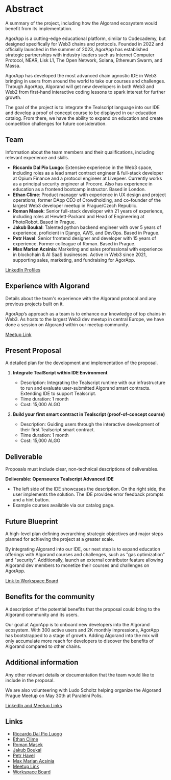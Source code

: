 # Abstract
A summary of the project, including how the Algorand ecosystem would benefit from its implementation.

AgorApp is a cutting-edge educational platform, similar to Codecademy, but designed specifically for Web3 chains and protocols. Founded in 2022 and officially launched in the summer of 2023, AgorApp has established strategic partnerships with industry leaders such as Internet Computer Protocol, NEAR, Lisk L1, The Open Network, Solana, Ethereum Swarm, and Massa.

AgorApp has developed the most advanced chain agnostic IDE in Web3 bringing in users from around the world to take our courses and challenges. Through AgorApp, Algorand will get new developers in both Web3 and Web2 from first-hand interactive coding lessons to spark interest for further growth.

The goal of the project is to integrate the Tealscript language into our IDE and develop a proof of concept course to be displayed in our education catalog. From there, we have the ability to expand on education and create competition challenges for future consideration.

## Team
Information about the team members and their qualifications, including relevant experience and skills.

- **Riccardo Dal Pio Luogo**: Extensive experience in the Web3 space, including roles as a lead smart contract engineer & full-stack developer at Opium Finance and a protocol engineer at Livepeer. Currently works as a principal security engineer at Procore. Also has experience in education as a frontend bootcamp instructor. Based in London.
- **Ethan Clime**: Product manager with experience in UX design and project operations, former DApp CEO of Crowdholding, and co-founder of the largest Web3 developer meetup in Prague/Czech Republic.
- **Roman Masek**: Senior full-stack developer with 21 years of experience, including roles at Hewlett-Packard and Head of Engineering at PhotoRobot. Based in Prague.
- **Jakub Boukal**: Talented python backend engineer with over 5 years of experience, proficient in Django, AWS, and DevOps. Based in Prague.
- **Petr Havel**: Senior frontend designer and developer with 15 years of experience. Former colleague of Roman. Based in Prague.
- **Max Marian Acsinia**: Marketing and sales professional with experience in blockchain & AI SaaS businesses. Active in Web3 since 2021, supporting sales, marketing, and fundraising for AgorApp.

[LinkedIn Profiles](#team-links)

## Experience with Algorand
Details about the team's experience with the Algorand protocol and any previous projects built on it.

AgorApp’s approach as a team is to enhance our knowledge of top chains in Web3. As hosts to the largest Web3 dev meetup in central Europe, we have done a session on Algorand within our meetup community. 

[Meetup Link](#algorand-meetup)

## Present Proposal
A detailed plan for the development and implementation of the proposal.

1) **Integrate TealScript within IDE Environment**
   - Description: Integrating the Tealscript runtime with our infrastructure to run and evaluate user-submitted Algorand smart contracts. Extending IDE to support Tealscript.
   - Time duration: 1 month
   - Cost: 15,000 ALGO

2) **Build your first smart contract in Tealscript (proof-of-concept course)**
   - Description: Guiding users through the interactive development of their first Tealscript smart contract.
   - Time duration: 1 month
   - Cost: 15,000 ALGO

## Deliverable
Proposals must include clear, non-technical descriptions of deliverables.

**Deliverable: Opensource Tealscript Advanced IDE**
- The left side of the IDE showcases the description. On the right side, the user implements the solution. The IDE provides error feedback prompts and a hint button.
- Example courses available via our catalog page.

## Future Blueprint
A high-level plan defining overarching strategic objectives and major steps planned for achieving the project at a greater scale.

By integrating Algorand into our IDE, our next step is to expand education offerings with Algorand courses and challenges, such as "gas optimization" and "security". Additionally, launch an external contributor feature allowing Algorand dev members to monetize their courses and challenges on AgorApp.

[Link to Workspace Board](#workspace-board)

## Benefits for the community
A description of the potential benefits that the proposal could bring to the Algorand community and its users.

Our goal at AgorApp is to onboard new developers into the Algorand ecosystem. With 300 active users and 2K monthly impressions, AgorApp has bootstrapped to a stage of growth. Adding Algorand into the mix will only accumulate more reach for developers to discover the benefits of Algorand compared to other chains.

## Additional information
Any other relevant details or documentation that the team would like to include in the proposal.

We are also volunteering with Ludo Scholtz helping organize the Algorand Prague Meetup on May 30th at Paralelní Polis.

[LinkedIn and Meetup Links](#additional-links)

## Links
- [Riccardo Dal Pio Luogo](https://www.linkedin.com/in/riccardo-dal-pio-luogo-5a7b18192/)
- [Ethan Clime](https://www.linkedin.com/in/ethan-clime-93a42b89/)
- [Roman Masek](https://www.linkedin.com/in/romanmasek/)
- [Jakub Boukal](https://www.linkedin.com/in/boukal/)
- [Petr Havel](https://www.linkedin.com/in/petr-havel-8b984962/)
- [Max Marian Acsinia](https://www.linkedin.com/in/max-marian-acsinia-a04008210/)
- [Meetup Link](https://www.meetup.com/web3-on-chain-dev-meetup-group/events/292148486/?isFirstPublish=true)
- [Workspace Board](#)
